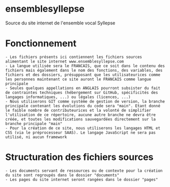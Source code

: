 # ensemblesyllepse

Source du site internet de l'ensemble vocal Syllepse

# Fonctionnement

    - Les fichiers présents ici contiennent les fichiers sources alimentant le site internet www.ensemblesyllepse.com
    - La langue utilisée sera le FRANCAIS, que ce soit dans le contenu des fichiers mais également dans le nom des fonctions, des variables, des fichiers et des dossiers, présupposant que les utilisateurices comme les personnes maintenant ce site auront le FRANCAIS comme langue principale
    - Seules quelques appellations en ANGLAIS pourront subsister du fait de contraintes techniques (hébergement sur GitHub, spécificités des langages informatiques, ...) ou légales (licences, ...)
    - Nous utiliserons GIT comme système de gestion de version, la branche principale contenant les évolutions du code sera "main". Etant donné le faible nombre de contributeurices et la volonté de simplifier l'utilisation de ce répertoire, aucune autre branche ne devra être créée, et toutes les modifications sauvegardées directement sur la branche principale "main"
    - Pour la création de ce site, nous utiliserons les langages HTML et CSS (via le préprocesseur SAAS). Le langage JavaScript ne sera pas utilisé, ni aucun framework

# Structuration des fichiers sources

    - Les documents servant de ressources ou de contexte pour la création du site sont regroupés dans le dossier "documents"
    - Les pages du site internet seront rangées dans le dossier "pages"
